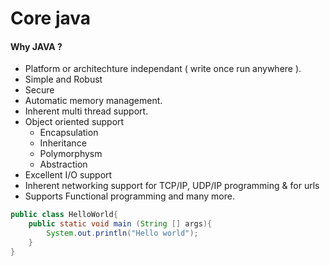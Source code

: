 # Core java

#### Why JAVA ?
- Platform or architechture independant ( write once run anywhere ).
- Simple and Robust
- Secure
- Automatic memory management.
- Inherent multi thread support.
- Object oriented support 
    - Encapsulation
    - Inheritance
    - Polymorphysm
    - Abstraction
- Excellent I/O support
- Inherent networking support for TCP/IP, UDP/IP programming & for urls
- Supports Functional programming and many more.

```java
public class HelloWorld{
    public static void main (String [] args){
        System.out.println("Hello world");
    }
}
```